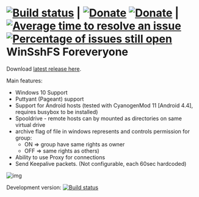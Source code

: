 [![Build status](https://ci.appveyor.com/api/projects/status/bhqp9ib4bkv951w4?svg=true)](https://ci.appveyor.com/project/dimov-cz/win-sshfs)
|
[![Donate](https://img.shields.io/badge/Donate-PayPal-green.svg)](https://www.paypal.com/cgi-bin/webscr?cmd=_donations&business=winsshfs%40gmail%2ecom&lc=GB&item_name=WinSSHFS%20support%20donation&item_number=WinSSHFS&currency_code=USD&bn=PP%2dDonationsBF%3abtn_donate_SM%2egif%3aNonHosted)
[![Donate](https://img.shields.io/badge/donate-bitcoin-green.svg)](https://foreveryone-cz.github.io/WinSshFS/donate-bitcoin/)
|
[![Average time to resolve an issue](http://isitmaintained.com/badge/resolution/Foreveryone-cz/win-sshfs.svg)](http://isitmaintained.com/project/Foreveryone-cz/win-sshfs "Average time to resolve an issue")
[![Percentage of issues still open](http://isitmaintained.com/badge/open/Foreveryone-cz/win-sshfs.svg)](http://isitmaintained.com/project/Foreveryone-cz/win-sshfs "Percentage of issues still open")
WinSshFS Foreveryone
========================

Download [latest release here](https://github.com/Foreveryone-cz/win-sshfs/releases).

Main features:
*   Windows 10 Support
*   Puttyant (Pageant) support
*   Support for Android hosts (tested with CyanogenMod 11 [Android 4.4], requires busybox to be installed)
*   Spooldrive - remote hosts can by mounted as directories on same virtual drive
*   archive flag of file in windows represents and controls permission for group:
    *   ON => group have same rights as owner
    *   OFF => same rights as others)
*   Ability to use Proxy for connections
*   Send Keepalive packets. (Not configurable, each 60sec hardcoded)

![img](https://cloud.githubusercontent.com/assets/1085397/10747956/3f684d3a-7c18-11e5-8ca6-0f37a60426e4.jpg "UI")

Development version:
 [![Build status](https://ci.appveyor.com/api/projects/status/bhqp9ib4bkv951w4/branch/devel?svg=true)](https://ci.appveyor.com/project/dimov-cz/win-sshfs/branch/devel)
 
